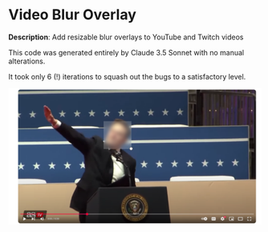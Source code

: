# Video Blur Overlay
**Description**: Add resizable blur overlays to YouTube and Twitch videos

This code was generated entirely by Claude 3.5 Sonnet with no manual alterations. 

It took only 6 (!) iterations to squash out the bugs to a satisfactory level.

![Demonstration of extension](example.png)